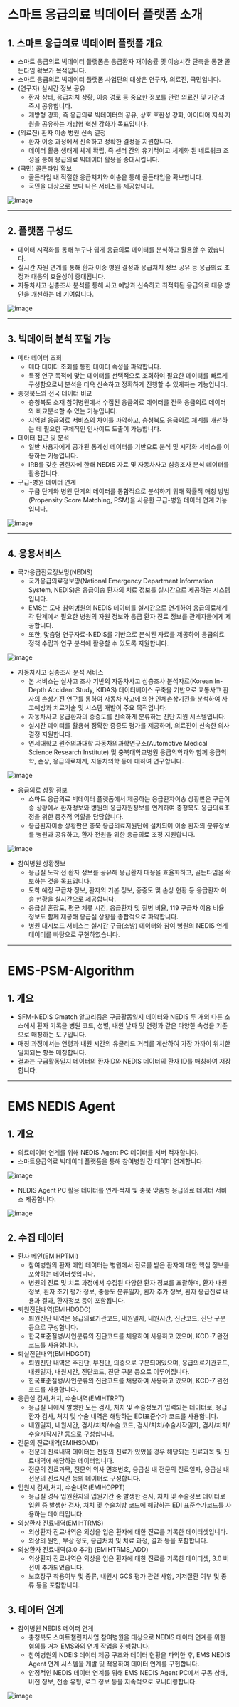 # 스마트 응급의료 빅데이터 플랫폼 소개

## 1. 스마트 응급의료 빅데이터 플랫폼 개요
  - 스마트 응급의료 빅데이터 플랫폼은 응급환자 재이송률 및 이송시간 단축을 통한 골든타임 확보가 목적입니다.
  - 스마트 응급의료 빅데이터 플랫폼 사업단의 대상은 연구자, 의료진, 국민입니다.
  - (연구자) 실시간 정보 공유
    - 환자 상태, 응급처치 상황, 이송 경로 등 중요한 정보를 관련 의료진 및 기관과 즉시 공유합니다.
    - 개방형 강화, 즉 응급의료 빅데이터의 공유, 상호 호환성 강화, 아이디어·지식·자원을 공유하는 개방형 혁신 강화가 목표입니다.
  - (의료진) 환자 이송 병원 신속 결정
    - 환자 이송 과정에서 신속하고 정확한 결정을 지원합니다.
    - 데이터 활용 생태계 체계 확립, 즉 센터 간의 유기적이고 체계화 된 네트워크 조성을 통해 응급의료 빅데이터 활용을 증대시킵니다.
  - (국민) 골든타임 확보
    - 골든타임 내 적절한 응급처치와 이송읕 통해 골든타입을 확보합니다.
    - 국민을 대상으로 보다 나은 서비스를 제공합니다.

![image](https://github.com/user-attachments/assets/0564ca83-b51f-4495-b82d-53a8c2c76062)

---

## 2. 플랫폼 구성도
  - 데이터 시각화를 통해 누구나 쉽게 응급의료 데이터를 분석하고 활용할 수 있습니다.
  - 실시간 자원 연계를 통해 환자 이송 병원 결정과 응급처치 정보 공유 등 응급의료 조정과 대응의 효율성이 증대됩니다.
  - 자동차사고 심층조사 분석를 통해 사고 예방과 신속하고 최적화된 응급의료 대응 방안을 개선하는 데 기여합니다.
    
![image](https://github.com/user-attachments/assets/d2683837-e82f-47f6-87ca-59ac7a7ff783)

---

## 3. 빅데이터 분석 포털 기능
  - 메타 데이터 조회
    - 메타 데이터 조회를 통한 데이터 속성을 파악합니다.
    - 특정 연구 목적에 맞는 데이터를 선택적으로 조회하여 필요한 데이터를 빠르게 구성함으로써 분석을 더욱 신속하고 정확하게 진행할 수 있게하는 기능입니다.
  - 충청북도와 전국 데이터 비교
    - 충청북도 소재 참여병원에서 수집된 응급의료 데이터를 전국 응급의료 데이터와 비교분석할 수 있는 기능입니다.
    - 지역별 응급의료 서비스의 차이를 파악하고, 충청북도 응급의료 체계를 개선하는 데 필요한 구체적인 인사이트 도출이 가능합니다.      
  - 데이터 접근 및 분석
    - 일반 사용자에게 공개된 통계성 데이터를 기반으로 분석 및 시각화 서비스를 이용하는 기능입니다.
    - IRB를 갖춘 권한자에 한해 NEDIS 자료 및 자동차사고 심층조사 분석 데이터를 활용합니다.
  - 구급-병원 데이터 연계
    - 구급 단계와 병원 단계의 데이터를 통합적으로 분석하기 위해 확률적 매칭 방법(Propensity Score Matching, PSM)을 사용한 구급-병원 데이터 연계 기능입니다.

![image](https://github.com/user-attachments/assets/3a9ad84a-6d71-4e09-a7d6-1713226a9728)

---

## 4. 응용서비스
  - 국가응급진료정보망(NEDIS)
    - 국가응급의료정보망(National Emergency Department Information System, NEDIS)은 응급이송 환자의 치료 정보를 실시간으로 제공하는 시스템입니다.
    - EMS는 도내 참여병원의 NEDIS 데이터를 실시간으로 연계하여 응급의료체계 각 단계에서 필요한 병원의 자원 정보와 응급 환자 진료 정보를 관계자들에게 제공합니다.
    - 또한, 맞춤형 연구자료-NEDIS를 기반으로 분석된 자료를 제공하여 응급의료 정책 수립과 연구 분석에 활용할 수 있도록 지원합니다.

![image](https://github.com/user-attachments/assets/d1a87d2b-7626-4943-98b6-3012caa96a6d)
      
  - 자동차사고 심층조사 분석 서비스
    - 본 서비스는 실사고 조사 기반의 자동차사고 심층조사 분석자료(Korean In-Depth Accident Study, KIDAS) 데이터베이스 구축을 기반으로 교통사고 환자의 손상기전 연구를 통하여 자동차 사고에 의한 인체손상기전을 분석하여 사고예방과 치료기술 및 시스템 개발이 주요 목적입니다.
    - 자동차사고 응급환자의 중증도를 신속하게 분류하는 진단 지원 시스템입니다.
    - 실시간 데이터를 활용해 정확한 중증도 평가를 제공하며, 의료진이 신속한 의사결정 지원합니다.
    - 연세대학교 원주의과대학 자동차의과학연구소(Automotive Medical Science Research Institute) 및 충북대학교병원 응급의학과와 함께 응급의학, 손상, 응급의료체계, 자동차의학 등에 대하여 연구합니다.

![image](https://github.com/user-attachments/assets/3744f18b-1b6d-49c1-ad94-f0188118b791)

  - 응급의료 상황 정보
    - 스마트 응급의료 빅데이터 플랫폼에서 제공하는 응급환자이송 상황판은 구급이송 상황에서 환자정보와 병원의 응급자원정보를 연계하여 충청북도 응급의료조정을 위한 중추적 역할을 담당합니다.
    - 응급환자이송 상황판은 충북 응급의료지원단에 설치되어 이송 환자의 분류정보를 병원과 공유하고, 환자 전원을 위한 응급의료 조정 지원합니다.

![image](https://github.com/user-attachments/assets/37c50118-08c2-49f8-86b9-0c9adbbd087e)

  - 참여병원 상황정보
    - 응급실 도착 전 환자 정보를 공유해 응급환자 대응을 효율화하고, 골든타임을 확보하는 것을 목표입니다.
    - 도착 예정 구급차 정보, 환자의 기본 정보, 중증도 및 손상 현황 등 응급환자 이송 현황을 실시간으로 제공합니다.
    - 응급실 혼잡도, 평균 체류 시간, 응급환자 및 질병 비율, 119 구급차 이용 비율 정보도 함께 제공해 응급실 상황을 종합적으로 파악합니다.
    - 병원 대시보드 서비스는 실시간 구급(소방) 데이터와 참여 병원의 NEDIS 연계 데이터를 바탕으로 구현하였습니다.

---

# EMS-PSM-Algorithm

## 1. 개요
  - SFM-NEDIS Gmatch 알고리즘은 구급활동일지 데이터와 NEDIS 두 개의 다른 소스에서 환자 기록을 병원 코드, 성별, 내원 날짜 및 연령과 같은 다양한 속성을 기준으로 매칭하는 도구입니다.
  - 매칭 과정에서는 연령과 내원 시간의 유클리드 거리를 계산하여 가장 가까이 위치한 일치되는 항목 매칭합니다.
  - 결과는 구급활동일지 데이터의 환자ID와 NEDIS 데이터의 환자 ID를 매칭하여 저장합니다.

---

# EMS NEDIS Agent

## 1. 개요
  - 의료데이터 연계를 위해 NEDIS Agent PC 데이터를 서버 적재합니다.
  - 스마트응급의료 빅데이터 플랫폼을 통해 참여병원 간 데이터 연계합니다.

![image](https://github.com/user-attachments/assets/2e347f68-82af-4702-bb5a-3dd1bd80ebf9)

  - NEDIS Agent PC 활용 데이터를 연계·적재 및 충북 맞춤형 응급의료 데이터 서비스 제공합니다.

![image](https://github.com/user-attachments/assets/e97cfeda-3e0b-45d9-8fb3-3cb5324d6ac7)

## 2. 수집 데이터
  - 환자 메인(EMIHPTMI)
    - 참여병원의 환자 메인 데이터는 병원에서 진료를 받은 환자에 대한 핵심 정보를 포함하는 데이터셋입니다.
    - 병원의 진료 및 치료 과정에서 수집된 다양한 환자 정보를 포괄하며, 환자 내원정보, 환자 초기 평가 정보, 중등도 분류일자, 환자 추가 정보, 환자 응급진료 내용과 결과, 환자정보 등이 포함됩니다.
  - 퇴원진단내역(EMIHDGDC)
    - 퇴원진단 내역은 응급의료기관코드, 내원일자, 내원시간, 진단코드, 진단 구분 등으로 구성합니다.
    - 한국표준질병/사인분류의 진단코드를 채용하여 사용하고 있으며, KCD-7 완전코드를 사용합니다.
  - 퇴실진단내역(EMIHDGOT)
    - 퇴원진단 내역은 주진단, 부진단, 의중으로 구분되어있으며, 응급의료기관코드, 내원일자, 내원시간, 진단코드, 진단 구분 등으로 이루어집니다.
    - 한국표준질병/사인분류의 진단코드를 채용하여 사용하고 있으며, KCD-7 완전코드를 사용합니다.
  - 응급실 검사,처치, 수술내역(EMIHTRPT)	
    - 응급실 내에서 발생한 모든 검사, 처치 및 수술정보가 입력되는 데이터로, 응급환자 검사, 처치 및 수술 내역은 해당하는 EDI표준수가 코드를 사용합니다.
    - 내원일자, 내원시간, 검사/처치/수술 코드, 검사/처치/수술시작일자, 검사/처치/수술시작시간 등으로 구성합니다.
  - 전문의 진료내역(EMIHSDMD)
    - 전문의 진료내역 데이터는 전문의 진료가 있었을 경우 해당되는 진료과목 및 진료내역에 해당하는 데이터입니다.
    - 전문의 진료과목, 전문의 의사 면호번호, 응급실 내 전문의 진료일자, 응급실 내 전문의 진료시간 등의 데이터로 구성합니다.
  - 입원시 검사,처치, 수술내역(EMIHOPPT)
    - 응급실 경유 입원환자의 입원기간 중 발생한 검사, 처치 및 수술정보 데이터로 입원 중 발생한 검사, 처치 및 수술처방 코드에 해당하는 EDI 표준수가코드를 사용하는 데이터입니다.
  - 외상환자 진료내역(EMIHTRMS)
    - 외상환자 진료내역은 외상을 입은 환자에 대한 진료를 기록한 데이터셋입니다.
    - 외상의 원인, 부상 정도, 응급처치 및 치료 과정, 결과 등을 포함합니다.
  - 외상환자 진료내역(3.0 추가) (EMIHTRMS_ADD)
    - 외상환자 진료내역은 외상을 입은 환자에 대한 진료를 기록한 데이터셋, 3.0 버전이 추가되었습니다.
    - 보호장구 착용여부 및 종류, 내원시 GCS 평가 관련 사항, 기저질환 여부 및 종류 등을 포함합니다.

## 3. 데이터 연계   
      
  - 참여병원 NEDIS 데이터 연계
    - 충청북도 스마트챌린지사업 참여병원을 대상으로 NEDIS 데이터 연계를 위한 협의를 거쳐 EMS와의 연계 작업을 진행합니다.
    - 참여병원의 NDEIS 데이터 제공 구조와 데이터 현황을 파악한 후, EMS NEDIS Agent 연계 시스템을 개발 및 적용하여 데이터 연계를 구현합니다.
    - 안정적인 NEDIS 데이터 연계를 위해 EMS NEDIS Agent PC에서 구동 상태, 버전 정보, 전송 유형, 로그 정보 등을 지속적으로 모니터링합니다.

![image](https://github.com/user-attachments/assets/77b4a5c8-fb9b-4a86-b673-be5af2659d75)



<!---
emsbigdata/emsbigdata is a ✨ special ✨ repository because its `README.md` (this file) appears on your GitHub profile.
You can click the Preview link to take a look at your changes.
--->
